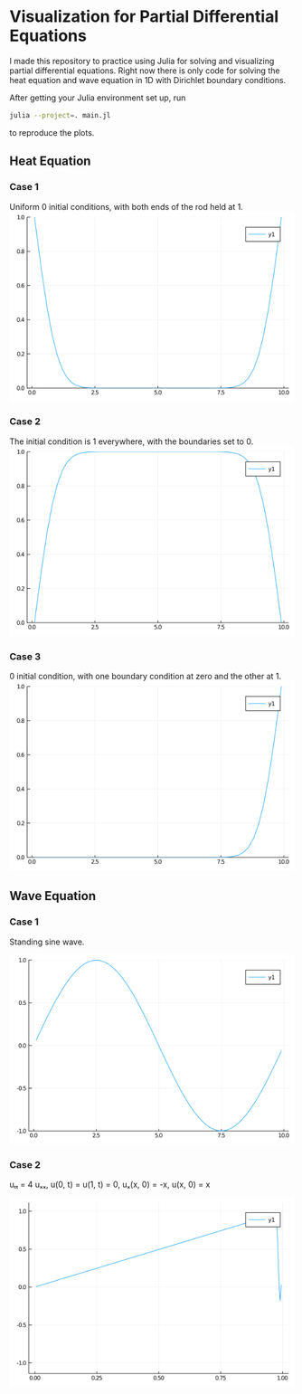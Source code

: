 # Visualization for Partial Differential Equations

I made this repository to practice using Julia for solving and visualizing
partial differential equations. Right now there is only code for solving the
heat equation and wave equation in 1D with Dirichlet boundary conditions.

After getting your Julia environment set up, run
```bash
julia --project=. main.jl
```
to reproduce the plots.


## Heat Equation
### Case 1
Uniform 0 initial conditions, with both ends of the rod held at 1.
![Case 1](./plots/heat_equation_case_1.gif)

### Case 2
The initial condition is 1 everywhere, with the boundaries set to 0.
![Case 2](./plots/heat_equation_case_2.gif)

### Case 3
0 initial condition, with one boundary condition at zero and the other at 1.
![Case 3](./plots/heat_equation_case_3.gif)

## Wave Equation
### Case 1
Standing sine wave.

![Case 1](./plots/wave_equation_case_1.gif)

### Case 2
uₜₜ = 4 uₓₓ,
u(0, t) = u(1, t) = 0,
uₓ(x, 0) = -x,
u(x, 0) = x

![Case 2](./plots/wave_equation_case_2.gif)